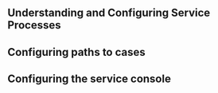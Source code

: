 ## Understanding and Configuring Service Processes
## Configuring paths to cases 
## Configuring the service console

